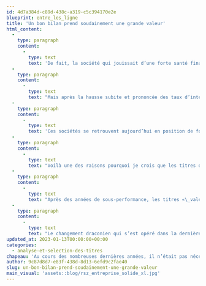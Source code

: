 ```yaml
---
id: 4d7a384d-c89d-438c-a319-c5c394170e2e
blueprint: entre_les_ligne
title: 'Un bon bilan prend soudainement une grande valeur'
html_content:
  -
    type: paragraph
    content:
      -
        type: text
        text: 'De fait, la société qui jouissait d’une forte santé financière était souvent critiquée. On considérait comme une mauvaise utilisation du capital le fait qu’une entreprise conserve une encaisse importante à son bilan et ne recourt pas à la dette alors qu’elle coûtait si peu cher. Au nom de l’optimisation du capital, la pression a été forte ces dernières années pour que les entreprises s’endettent davantage. J’ajouterais que le même phénomène a touché les particuliers et les investisseurs.'
  -
    type: paragraph
    content:
      -
        type: text
        text: "Mais après la hausse subite et prononcée des taux d’intérêt en 2022 alors que les banques centrales ont été confrontées à une recrudescence de l’inflation, la situation s’est complètement renversée\_: les sociétés en excellente santé financière sont désormais les maîtres de la situation."
  -
    type: paragraph
    content:
      -
        type: text
        text: 'Ces sociétés se retrouvent aujourd’hui en position de force. D’une part, ayant peu ou pas de dette, elles ne souffrent pas directement de la hausse des taux d’intérêt. De fait, elles tireront enfin des revenus d’intérêt conséquents de leur encaisse. D’autre part, elles pourront profiter des nombreuses occasions qui se présenteront au cours des mois à venir. Les évaluations de leurs concurrents ont chuté, ce qui rend leur acquisition plus favorable. En outre, alors que leurs concurrents seront accaparés par la nécessité de trouver du capital, les entreprises en bonne santé auront le loisir de choisir les meilleures façons d’investir leur capital, sans trop se soucier de la concurrence.'
  -
    type: paragraph
    content:
      -
        type: text
        text: "Voilà une des raisons pourquoi je crois que les titres de sociétés de «\_valeur\_» pourraient faire mieux en Bourse par rapport aux titres dits de «\_croissance\_» dans les mois, voire les années, à venir. Dans mon esprit, les titres de «\_valeur\_» sont ceux de sociétés qui évoluent dans des secteurs plus traditionnels, qui sont rentables (souvent depuis nombre d’années), dont les activités dégagent typiquement des flux de trésorerie positifs et qui bénéficient d’une excellente santé financière. En revanche, les titres de sociétés dites de «\_croissance\_» visent généralement la croissance des revenus à tout prix, sans trop se soucier de la rentabilité de ces revenus, ni de leur niveau d’endettement."
  -
    type: paragraph
    content:
      -
        type: text
        text: "Après des années de sous-performance, les titres «\_valeur\_» ont surclassé les titres «\_croissance\_» en 2022. Ainsi, le fonds indiciel Ishares Valeur du S&P 500 («\_IVE\_») a enregistré une baisse de 5,4\_% en 2022, ce qui se compare très favorablement à la chute de 29,5% de l’indice «\_croissance\_» équivalent («\_IVW\_»). C’est tout un revirement\_: au cours des quatre années précédentes, soit du 1er\_janvier 2018 au 31 décembre 2021, l’indice «\_croissance\_» avait laissé son ami «\_valeur\_» dans la poussière avec un rendement de 129,4\_% par rapport à 51,1 %."
  -
    type: paragraph
    content:
      -
        type: text
        text: "Le changement draconien qui s’est opéré dans la dernière année au niveau du coût et de l’accès au capital avantagera les sociétés qui jouissent d’une excellente santé financière. C’est l’une des raisons pour lesquelles je crois que les titres «\_valeur\_» pourraient continuer de surperformer pendant un bon bout de temps."
updated_at: 2023-01-13T00:00:00+00:00
categories:
  - analyse-et-selection-des-titres
chapeau: 'Au cours des nombreuses dernières années, il n’était pas nécessaire d’afficher un bon bilan pour attirer les investisseurs. Si une entreprise requérait du capital, ses dirigeants n’avaient qu’à lever la main et les investisseurs accouraient, tant pour une nouvelle dette que pour de nouvelles actions de la société. Le capital foisonnait et était peu onéreux.'
author: 9c87d8d7-e83f-438d-8d13-6efd9c2fae40
slug: un-bon-bilan-prend-soudainement-une-grande-valeur
main_visual: 'assets::blog/rsz_entreprise_solide_xl.jpg'
---
```

